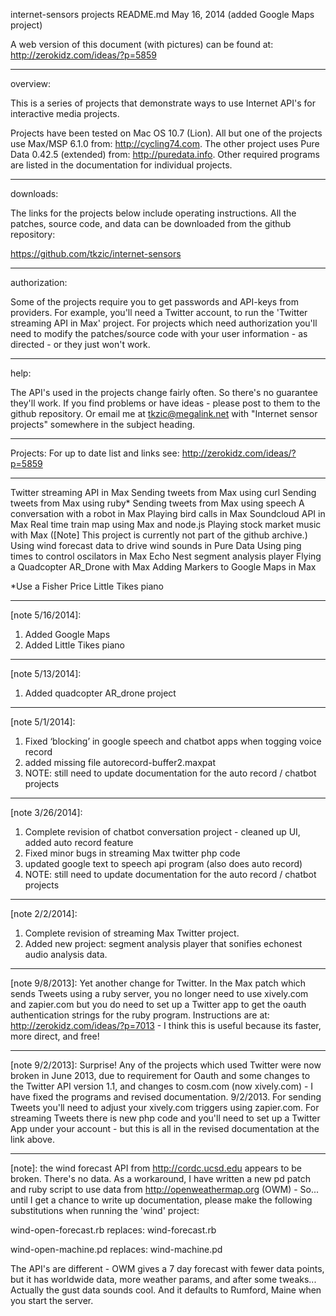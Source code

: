 internet-sensors projects
README.md
May 16, 2014 (added Google Maps project)

A web version of this document (with pictures) can be found at: http://zerokidz.com/ideas/?p=5859

---
overview:

This is a series of projects that demonstrate ways to use Internet API's for interactive media projects.

Projects have been tested on Mac OS 10.7 (Lion). All but one of the projects use Max/MSP 6.1.0 from: http://cycling74.com. The other project uses Pure Data 0.42.5 (extended) from: http://puredata.info. Other required programs are listed in the documentation for individual projects.

---
downloads:

The links for the projects below include operating instructions. All the patches, source code, and data can be downloaded from the github repository:

 https://github.com/tkzic/internet-sensors

---
authorization:

Some of the projects require you to get passwords and API-keys from providers. For example, you'll need a Twitter account, to run the 'Twitter streaming API in Max' project. For projects which need authorization you'll need to modify the patches/source code with your user information - as directed - or they just won't work.

---
help:

The API's used in the projects change fairly often. So there's no guarantee they'll work. If you find problems or have ideas - please post to them to the github repository. Or email me at tkzic@megalink.net with "Internet sensor projects" somewhere in the subject heading.

---
Projects: For up to date list and links see: http://zerokidz.com/ideas/?p=5859

---

Twitter streaming API in Max
Sending tweets from Max using curl
Sending tweets from Max using ruby*
Sending tweets from Max using speech 
A conversation with a robot in Max 
Playing bird calls in Max 
Soundcloud API in Max 
Real time train map using Max and node.js 
Playing stock market music with Max ([Note] This project is currently not part of the github archive.)
Using wind forecast data to drive wind sounds in Pure Data 
Using ping times to control oscilators in Max
Echo Nest segment analysis player 
Flying a Quadcopter AR_Drone with Max
Adding Markers to Google Maps in Max

*Use a Fisher Price Little Tikes piano


---

[note 5/16/2014]: 
1) Added Google Maps
2) Added Little Tikes piano

---

[note 5/13/2014]: 
1) Added quadcopter AR_drone project

---

[note 5/1/2014]: 
1) Fixed ‘blocking’ in google speech and chatbot apps when togging voice record
2) added missing file autorecord-buffer2.maxpat
3) NOTE: still need to update documentation for the auto record / chatbot projects


---

[note 3/26/2014]: 
1) Complete revision of chatbot conversation project - cleaned up UI, added auto record feature
2) Fixed minor bugs in streaming Max twitter php code
3) updated google text to speech api program (also does auto record)
4) NOTE: still need to update documentation for the auto record / chatbot projects


---

[note 2/2/2014]: 
1) Complete revision of streaming Max Twitter project.
2) Added new project: segment analysis player that sonifies echonest audio analysis data.

---

[note 9/8/2013]: 
Yet another change for Twitter. In the Max patch which sends Tweets using a ruby server, you no longer need to use xively.com and zapier.com but you do need to set up a Twitter app to get the oauth authentication strings for the ruby program. Instructions are at: http://zerokidz.com/ideas/?p=7013 - I think this is useful because its faster, more direct, and free!

---

[note 9/2/2013]: Surprise! Any of the projects which used Twitter were now broken in June 2013, due to requirement for Oauth and some changes to the Twitter API version 1.1, and changes to cosm.com (now xively.com) - I have fixed the programs and revised documentation. 9/2/2013. For sending Tweets you'll need to adjust your xively.com triggers using zapier.com. For streaming Tweets there is new php code and you'll need to set up a Twitter App under your account - but this is all in the revised documentation at the link above.


---

[note]: the wind forecast API from http://cordc.ucsd.edu appears to be broken. There's no data. As a 
workaround, I have written a new pd patch and ruby script to use data from http://openweathermap.org (OWM) -
So... until I get a chance to write up documentation, please make the following substitutions when
running the 'wind' project:

wind-open-forecast.rb replaces: wind-forecast.rb

wind-open-machine.pd replaces: wind-machine.pd

The API's are different - OWM gives a 7 day forecast with fewer data points, but it has worldwide data,
more weather params, and after some tweaks... Actually the gust data sounds cool. And it defaults to 
Rumford, Maine when you start the server. 



